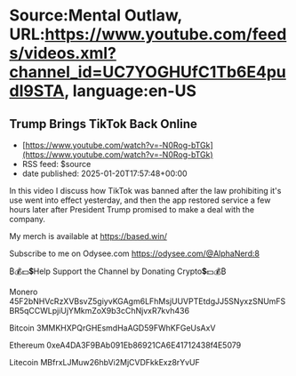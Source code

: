 # Source:Mental Outlaw, URL:https://www.youtube.com/feeds/videos.xml?channel_id=UC7YOGHUfC1Tb6E4pudI9STA, language:en-US

## Trump Brings TikTok Back Online
 - [https://www.youtube.com/watch?v=-N0Rog-bTGk](https://www.youtube.com/watch?v=-N0Rog-bTGk)
 - RSS feed: $source
 - date published: 2025-01-20T17:57:48+00:00

In this video I discuss how TikTok was banned after the law prohibiting it's use went into effect yesterday, and then the app restored service a few hours later after President Trump promised to make a deal with the company.

My merch is available at
https://based.win/

Subscribe to me on Odysee.com
https://odysee.com/@AlphaNerd:8

₿💰💵💲Help Support the Channel by Donating Crypto💲💵💰₿

Monero
45F2bNHVcRzXVBsvZ5giyvKGAgm6LFhMsjUUVPTEtdgJJ5SNyxzSNUmFSBR5qCCWLpjiUjYMkmZoX9b3cChNjvxR7kvh436

Bitcoin
3MMKHXPQrGHEsmdHaAGD59FWhKFGeUsAxV

Ethereum
0xeA4DA3F9BAb091Eb86921CA6E41712438f4E5079

Litecoin
MBfrxLJMuw26hbVi2MjCVDFkkExz8rYvUF

